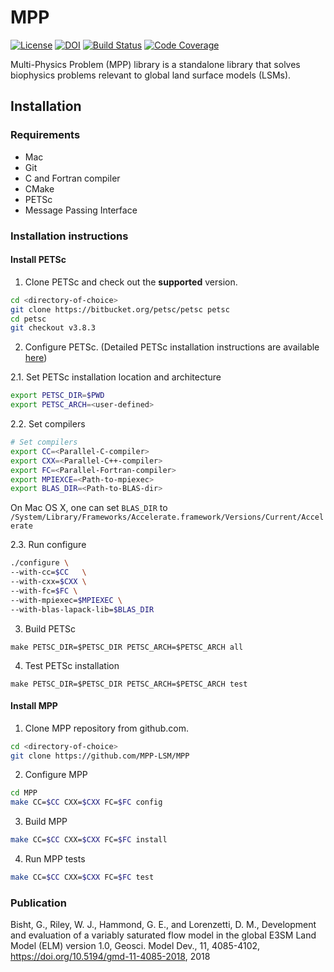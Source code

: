 # MPP

[![License](https://img.shields.io/badge/License-BSD%203--Clause-blue.svg)](https://github.com/MPP-LSM/MPP/blob/master/License.txt)
[![DOI](https://zenodo.org/badge/117907556.svg)](https://zenodo.org/badge/latestdoi/117907556)
[![Build Status](https://travis-ci.org/MPP-LSM/MPP.svg?branch=master)](https://travis-ci.org/MPP-LSM/MPP)
[![Code Coverage](https://codecov.io/gh/MPP-LSM/MPP/branch/master/graph/badge.svg)](https://codecov.io/gh/MPP-LSM/MPP)

Multi-Physics Problem (MPP) library is a standalone library that
solves biophysics problems relevant to global land surface models (LSMs).


## Installation

### Requirements

* Mac
* Git 
* C and Fortran compiler
* CMake
* PETSc
* Message Passing Interface


### Installation instructions

#### 

#### Install PETSc

1. Clone PETSc and check out the **supported** version.
```sh
cd <directory-of-choice>
git clone https://bitbucket.org/petsc/petsc petsc
cd petsc
git checkout v3.8.3
```

2. Configure PETSc. (Detailed PETSc installation instructions are available [here](http://www.mcs.anl.gov/petsc/documentation/installation.html))


2.1. Set PETSc installation location and architecture
```sh
export PETSC_DIR=$PWD
export PETSC_ARCH=<user-defined>
```

2.2. Set compilers
```sh
# Set compilers
export CC=<Parallel-C-compiler>
export CXX=<Parallel-C++-compiler>
export FC=<Parallel-Fortran-compiler>
export MPIEXCE=<Path-to-mpiexec>
export BLAS_DIR=<Path-to-BLAS-dir>
```

On Mac OS X, one can set `BLAS_DIR` to `/System/Library/Frameworks/Accelerate.framework/Versions/Current/Accelerate`


2.3. Run configure 
```sh
./configure \
--with-cc=$CC   \
--with-cxx=$CXX \
--with-fc=$FC \
--with-mpiexec=$MPIEXEC \
--with-blas-lapack-lib=$BLAS_DIR
```

3. Build PETSc
```
make PETSC_DIR=$PETSC_DIR PETSC_ARCH=$PETSC_ARCH all
```

4. Test PETSc installation
```
make PETSC_DIR=$PETSC_DIR PETSC_ARCH=$PETSC_ARCH test
```

#### Install MPP

1. Clone MPP repository from github.com.
```sh
cd <directory-of-choice>
git clone https://github.com/MPP-LSM/MPP
```

2. Configure MPP
```sh
cd MPP
make CC=$CC CXX=$CXX FC=$FC config
```

3. Build MPP
```sh
make CC=$CC CXX=$CXX FC=$FC install
```

4. Run MPP tests
```sh
make CC=$CC CXX=$CXX FC=$FC test
```

### Publication

Bisht, G., Riley, W. J., Hammond, G. E., and Lorenzetti, D. M.,
Development and evaluation of a variably saturated flow model in the global E3SM
Land Model (ELM) version 1.0, Geosci. Model Dev., 11, 4085-4102,
https://doi.org/10.5194/gmd-11-4085-2018, 2018

